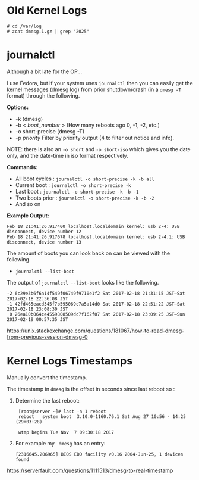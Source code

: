 
# Old Kernel Logs

```
# cd /var/log
# zcat dmesg.1.gz | grep "2025"
```


# journalctl
Although a bit late for the OP... 

I use Fedora, but if your system uses `journalctl` then you can easily get the kernel messages (dmesg log) from prior shutdown/crash (in a `dmesg -T` format) through the following.

**Options:**

 - -k (dmesg)
 - -b < *boot_number* > (How many reboots ago 0, -1, -2, etc.)
 - -o short-precise (dmesg -T)
 - -p *priority* Filter by priority output (4 to filter out notice and info).

NOTE: there is also an `-o short` and `-o short-iso` which gives you the date only, and the date-time in iso format respectively.

**Commands:**

 - All boot cycles  : `journalctl -o short-precise -k -b all`
 - Current boot     : `journalctl -o short-precise -k`
 - Last boot        : `journalctl -o short-precise -k -b -1`
 - Two boots prior  : `journalctl -o short-precise -k -b -2`
 - And so on

**Example Output:**

```
Feb 18 21:41:26.917400 localhost.localdomain kernel: usb 2-4: USB disconnect, device number 12
Feb 18 21:41:26.917678 localhost.localdomain kernel: usb 2-4.1: USB disconnect, device number 13
```

The amount of boots you can look back on can be viewed with the following.

 - `journalctl --list-boot`

The output of `journalctl --list-boot` looks like the following.

```
-2 6c29e3b6f6a14f549f06749f9710e1f2 Sat 2017-02-18 21:31:15 JST—Sat 2017-02-18 22:36:08 JST
-1 42fd465eacd345f7b595069c7a5a14d0 Sat 2017-02-18 22:51:22 JST—Sat 2017-02-18 23:08:30 JST  
 0 26ea10b064ce4559808509dc7f162f07 Sat 2017-02-18 23:09:25 JST—Sun 2017-02-19 00:57:35 JST
```

https://unix.stackexchange.com/questions/181067/how-to-read-dmesg-from-previous-session-dmesg-0 



# Kernel Logs Timestamps

Manually convert the timestamp. 

The timestamp in `dmesg` is the offset in seconds since last reboot so : 


1. Determine the last reboot:  

        
        [root@server ~]# last -n 1 reboot
        reboot   system boot  3.10.0-1160.76.1 Sat Aug 27 10:56 - 14:25 (29+03:28)
        
        wtmp begins Tue Nov  7 09:30:18 2017 


2.   For example my ` dmesg` has an entry:   
  
         [2316645.206965] BIOS EDD facility v0.16 2004-Jun-25, 1 devices found

https://serverfault.com/questions/1111513/dmesg-to-real-timestamp


